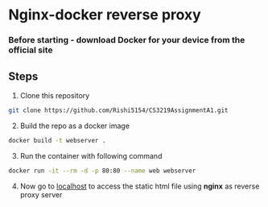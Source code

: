 # Nginx-docker reverse proxy
### Before starting - download Docker for your device from the official site
## Steps
1. Clone this repository
```sh 
git clone https://github.com/Rishi5154/CS3219AssignmentA1.git
```
2. Build the repo as a docker image
```sh 
docker build -t webserver .
```
3. Run the container with following command
```sh 
docker run -it --rm -d -p 80:80 --name web webserver
```
4. Now go to [localhost](https://localhost) to access the static html file using **nginx** as reverse proxy server